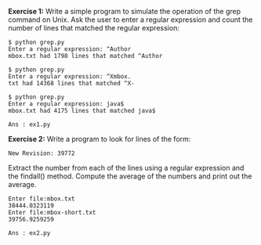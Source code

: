 **Exercise 1:** Write a simple program to simulate the operation of the grep command on Unix. Ask the user to enter a regular expression and count the number of lines that matched the regular expression:  

	$ python grep.py
	Enter a regular expression: ^Author
	mbox.txt had 1798 lines that matched ^Author
	
	$ python grep.py
	Enter a regular expression: ^Xmbox.
	txt had 14368 lines that matched ^X-
	
	$ python grep.py
	Enter a regular expression: java$
	mbox.txt had 4175 lines that matched java$

	Ans : ex1.py

**Exercise 2:** Write a program to look for lines of the form:  

	New Revision: 39772

Extract the number from each of the lines using a regular expression and the findall() method. Compute the average of the numbers and print out the average.

	Enter file:mbox.txt
	38444.0323119
	Enter file:mbox-short.txt
	39756.9259259

	Ans : ex2.py